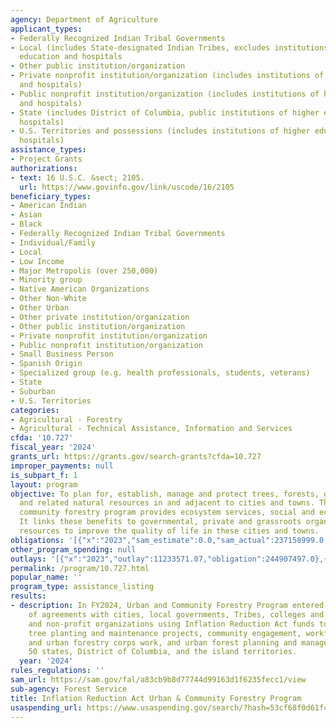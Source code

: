 ```yaml
---
agency: Department of Agriculture
applicant_types:
- Federally Recognized Indian Tribal Governments
- Local (includes State-designated Indian Tribes, excludes institutions of higher
  education and hospitals
- Other public institution/organization
- Private nonprofit institution/organization (includes institutions of higher education
  and hospitals)
- Public nonprofit institution/organization (includes institutions of higher education
  and hospitals)
- State (includes District of Columbia, public institutions of higher education and
  hospitals)
- U.S. Territories and possessions (includes institutions of higher education and
  hospitals)
assistance_types:
- Project Grants
authorizations:
- text: 16 U.S.C. &sect; 2105.
  url: https://www.govinfo.gov/link/uscode/16/2105
beneficiary_types:
- American Indian
- Asian
- Black
- Federally Recognized Indian Tribal Governments
- Individual/Family
- Local
- Low Income
- Major Metropolis (over 250,000)
- Minority group
- Native American Organizations
- Other Non-White
- Other Urban
- Other private institution/organization
- Other public institution/organization
- Private nonprofit institution/organization
- Public nonprofit institution/organization
- Small Business Person
- Spanish Origin
- Specialized group (e.g. health professionals, students, veterans)
- State
- Suburban
- U.S. Territories
categories:
- Agricultural - Forestry
- Agricultural - Technical Assistance, Information and Services
cfda: '10.727'
fiscal_year: '2024'
grants_url: https://grants.gov/search-grants?cfda=10.727
improper_payments: null
is_subpart_f: 1
layout: program
objective: To plan for, establish, manage and protect trees, forests, green spaces
  and related natural resources in and adjacent to cities and towns. The urban and
  community forestry program provides ecosystem services, social and economic benefits.
  It links these benefits to governmental, private and grassroots organizations and
  resources to improve the quality of life in these cities and towns.
obligations: '[{"x":"2023","sam_estimate":0.0,"sam_actual":237158999.0,"usa_spending_actual":237159000.0},{"x":"2024","sam_estimate":0.0,"sam_actual":1156650354.0,"usa_spending_actual":1142815812.44},{"x":"2025","sam_estimate":0.0,"sam_actual":0.0,"usa_spending_actual":70695000.0}]'
other_program_spending: null
outlays: '[{"x":"2023","outlay":11233571.07,"obligation":244907497.0},{"x":"2024","outlay":76758990.76,"obligation":1184712315.44},{"x":"2025","outlay":0.0,"obligation":21050000.0}]'
permalink: /program/10.727.html
popular_name: ''
program_type: assistance_listing
results:
- description: In FY2024, Urban and Community Forestry Program entered into hundreds
    of agreements with cities, local governments, Tribes, colleges and universities,
    and non-profit organizations using Inflation Reduction Act funds to deliver on
    tree planting and maintenance projects, community engagement, workforce development
    and urban forestry corps work, and urban forest planning and management in all
    50 states, District of Columbia, and the island territories.
  year: '2024'
rules_regulations: ''
sam_url: https://sam.gov/fal/a83cb9b8d77744d99163d1f6235fecc1/view
sub-agency: Forest Service
title: Inflation Reduction Act Urban & Community Forestry Program
usaspending_url: https://www.usaspending.gov/search/?hash=53cf68f0d61f46b1372a070bc6d36fc4
---
```

